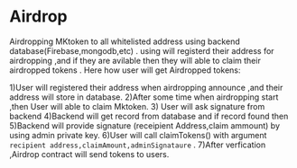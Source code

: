 # Airdrop

Airdropping MKtoken to all whitelisted address using backend database(Firebase,mongodb,etc) .
using will registerd their address for airdropping ,and if they are avilable then they will able to claim their airdropped tokens .
Here how user will get Airdropped tokens:

1)User will registered their address when airdropping announce ,and their address will store in database.
2)After some time when airdropping start ,then User will able to claim Mktoken. 3) User will ask signature from backend
4)Backend will get record from database and if record found then
5)Backend will provide signature (receipient Address,claim ammount) by using admin private key.
6)User will call claimTokens() with argument `recipient address,claimAmount,adminSignataure` .
7)After verfication ,Airdrop contract will send tokens to users.
